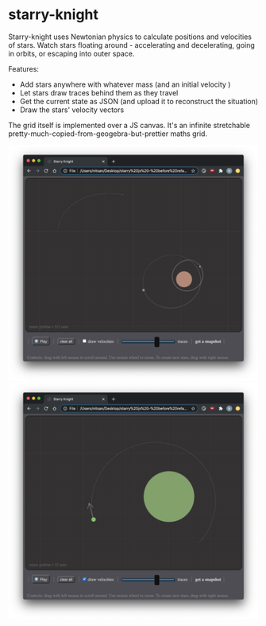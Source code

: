 # starry-knight

Starry-knight uses Newtonian physics to calculate positions and velocities of stars.
Watch stars floating around - accelerating and decelerating, going in orbits, or escaping into outer space.

Features:
* Add stars anywhere with whatever mass (and an initial velocity )
* Let stars draw traces behind them as they travel
* Get the current state as JSON (and upload it to reconstruct the situation)
* Draw the stars' velocity vectors

The grid itself is implemented over a JS canvas.
It's an infinite stretchable pretty-much-copied-from-geogebra-but-prettier maths grid.



![casual orbits](https://github.com/nitasn/starry-knight/blob/main/ScreenShot%20Orbits.png?raw=true)
![creating a star](https://github.com/nitasn/starry-knight/blob/main/ScreenShot%20Creating%20Star.png?raw=true)
